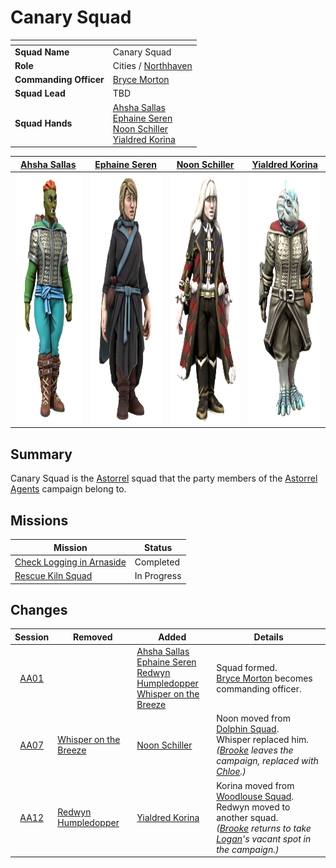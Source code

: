 # Canary Squad

| []() | |
| --- | --- |
| **Squad Name** | Canary Squad | squad.2
| **Role** | Cities / [Northhaven](../../../../places/cities/northhaven.md) |
| **Commanding Officer** | [Bryce Morton](../../../../characters/bryce-morton.md) |
| **Squad Lead** | TBD |
| **Squad Hands** | [Ahsha Sallas](../../../../characters/ahsha-sallas.md)<br>[Ephaine Seren](../../../../characters/ephaine-seren.md)<br>[Noon Schiller](../../../../characters/noon-schiller.md)<br>[Yialdred Korina](../../../../characters/yialdred-korina.md) |

| [Ahsha Sallas](../../../../characters/ahsha-sallas.md) | [Ephaine Seren](../../../../characters/ephaine-seren.md) | [Noon Schiller](../../../../characters/noon-schiller.md) | [Yialdred Korina](../../../../characters/yialdred-korina.md) |
|:---:|:---:|:---:|:---:|
| <img src="https://raw.githubusercontent.com/jesskelsall/astarus-images/main/characters/portraits/b0b553e82a907ff3.png" height="400" /> | <img src="https://raw.githubusercontent.com/jesskelsall/astarus-images/main/characters/portraits/3840bf1d6c005683.png" height="400" /> | <img src="https://raw.githubusercontent.com/jesskelsall/astarus-images/main/characters/portraits/ec514d55f424de69.png" height="400" /> | <img src="https://raw.githubusercontent.com/jesskelsall/astarus-images/main/characters/portraits/3856f570c58374b4.png" height="400" /> |

## Summary

Canary Squad is the [Astorrel](../astorrel.md) squad that the party members of the [Astorrel Agents](../../../../campaigns/C2-astorrel-agents.md) campaign belong to.

## Missions

| Mission | Status |
| --- | --- |
| [Check Logging in Arnaside](../../../../storylines/ended/check-logging-in-arnaside.md) | Completed |
| [Rescue Kiln Squad](../../../../storylines/rescue-kiln-squad.md) | In Progress |

## Changes

| Session | Removed | Added | Details |
|:---:| --- | --- | --- |
| [AA01](../../../../sessions/AA01.md) || [Ahsha Sallas](../../../../characters/ahsha-sallas.md)<br>[Ephaine Seren](../../../../characters/ephaine-seren.md)<br>[Redwyn Humpledopper](../../../../characters/redwyn-humpledopper.md)<br>[Whisper on the Breeze](../../../../characters/whisper-on-the-breeze.md) | Squad formed.<br>[Bryce Morton](../../../../characters/bryce-morton.md) becomes commanding officer. |
| [AA07](../../../../sessions/AA07.md) | [Whisper on the Breeze](../../../../characters/whisper-on-the-breeze.md) | [Noon Schiller](../../../../characters/noon-schiller.md) | Noon moved from [Dolphin Squad](dolphin-squad.md).<br>Whisper replaced him.<br>*([Brooke](../../../../players/brooke.md) leaves the campaign, replaced with [Chloe](../../../../players/chloe.md).)* |
| [AA12](../../../../sessions/AA12.md) | [Redwyn Humpledopper](../../../../characters/redwyn-humpledopper.md) | [Yialdred Korina](../../../../characters/yialdred-korina.md) | Korina moved from [Woodlouse Squad](woodlouse-squad.md).<br>Redwyn moved to another squad.<br>*([Brooke](../../../../players/brooke.md) returns to take [Logan](../../../../players/logan.md)'s vacant spot in the campaign.)* |
